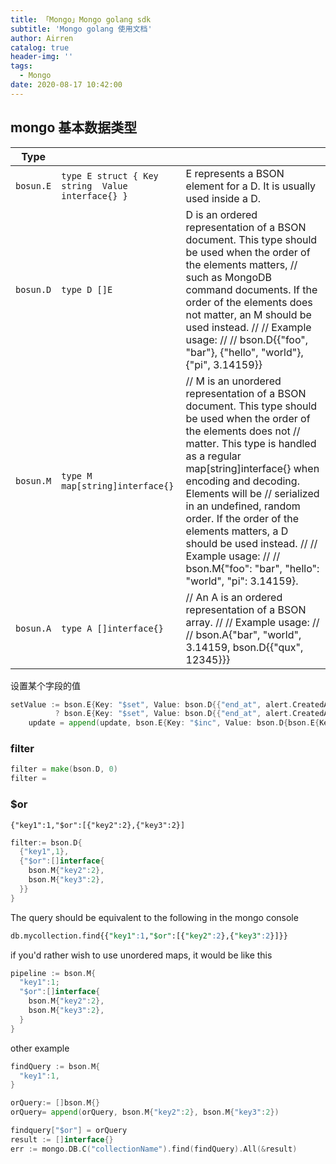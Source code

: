 ```yaml
---
title: 「Mongo」Mongo golang sdk
subtitle: 'Mongo golang 使用文档'
author: Airren
catalog: true
header-img: ''
tags:
  - Mongo
date: 2020-08-17 10:42:00
---
```




## mongo 基本数据类型







| Type      |                                                   |                                                              |
| --------- | ------------------------------------------------- | ------------------------------------------------------------ |
| `bosun.E` | `type E struct { Key string  Value interface{} }` | E represents a BSON element for a D. It is usually used inside a D. |
| `bosun.D` | `type D []E`                                      | D is an ordered representation of a BSON document. This type should be used when the order of the elements matters, // such as MongoDB command documents. If the order of the elements does not matter, an M should be used instead. // // Example usage: // //        bson.D{{"foo", "bar"}, {"hello", "world"}, {"pi", 3.14159}} |
| `bosun.M` | `type M map[string]interface{}`                   | // M is an unordered representation of a BSON document. This type should be used when the order of the elements does not // matter. This type is handled as a regular map[string]interface{} when encoding and decoding. Elements will be // serialized in an undefined, random order. If the order of the elements matters, a D should be used instead. // // Example usage: // //        bson.M{"foo": "bar", "hello": "world", "pi": 3.14159}. |
| `bosun.A` | `type A []interface{}`                            | // An A is an ordered representation of a BSON array. // // Example usage: // //        bson.A{"bar", "world", 3.14159, bson.D{{"qux", 12345}}} |



设置某个字段的值

```go
setValue := bson.E{Key: "$set", Value: bson.D{{"end_at", alert.CreatedAt}}})
          ? bson.E{Key: "$set", Value: bson.D{{"end_at", alert.CreatedAt}}})
	update = append(update, bson.E{Key: "$inc", Value: bson.D{bson.E{Key:"count", Value: 1}}})
```











### filter

```go
filter = make(bson.D, 0)
filter = 
```





### $or

```mongo
{"key1":1,"$or":[{"key2":2},{"key3":2}]
```



```go
filter:= bson.D{
  {"key1",1},
  {"$or":[]interface{
    bson.M{"key2":2},
    bson.M{"key3":2},
  }}
}
```

The query should be equivalent to the following in the mongo console

```sql
db.mycollection.find{{"key1":1,"$or":[{"key2":2},{"key3":2}]}}
```

if you'd rather wish to use unordered maps, it would be like this

```go
pipeline := bson.M{
  "key1":1;
  "$or":[]interface{
    bson.M{"key2":2},
    bson.M{"key3":2},
  }
}
```





other example

```go
findQuery := bson.M{
  "key1":1,
}

orQuery:= []bson.M{}
orQuery= append(orQuery, bson.M{"key2":2}, bson.M{"key3":2})

findquery["$or"] = orQuery
result := []interface{}
err := mongo.DB.C("collectionName").find(findQuery).All(&result)
```



